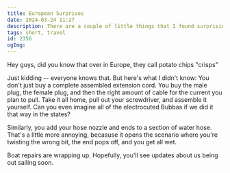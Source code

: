 ```yaml
---
title: European Surprises
date: 2024-03-24 11:27
description: There are a couple of little things that I found surprising about buying things that coil up in Eurpoe.
tags: short, travel
id: 2356
ogImg: 
---
```


Hey guys, did you know that over in Europe, they call potato chips "crisps"

Just kidding -- everyone knows that.  But here's what I didn't know:  You don't just buy a complete assembled extension cord.  You buy the male plug, the female plug, and then the right amount of cable for the current you plan to pull.  Take it all home, pull out your screwdriver, and assemble it yourself.  Can you even imagine all of the electrocuted Bubbas if we did it that way in the states?

Similarly, you add your hose nozzle and ends to a section of water hose.  That's a little more annoying, becasuse it opens the scenario where you're twisting the wrong bit, the end pops off, and you get all wet.  

Boat repairs are wrapping up.  Hopefully, you'll see updates about us being out sailing soon.
